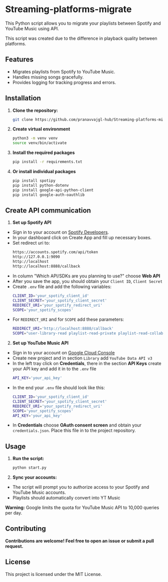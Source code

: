 # Streaming-platforms-migrate

This Python script allows you to migrate your playlists between Spotify and YouTube Music using API.

This script was created due to the difference in playback quality between platforms.

## Features

* Migrates playlists from Spotify to YouTube Music.
* Handles missing songs gracefully.
* Provides logging for tracking progress and errors.

## Installation

1. **Clone the repository:**

   ```bash
   git clone https://github.com/pranavvajgl-hub/Streaming-platforms-migrate.git
   
2. **Create virtual environment**

    ```bash
   python3 -m venv venv
   source venv/bin/activate

3. **Install the required packages**

    ```bash
   pip install -r requirements.txt
   
4. **Or install individual packages**

    ```bash
    pip install spotipy
    pip install python-dotenv
    pip install google-api-python-client
    pip install google-auth-oauthlib

## Create API communication

1. **Set up Spotify API**

* Sign in to your account on [Spotify Developers](https://developer.spotify.com/).
* In your dashboard click on Create App and fill up necessary boxes.
* Set redirect uri to:
    ```bash
  https://accounts.spotify.com/api/token
  http://127.0.0.1:9090
  http://localhost
  http://localhost:8888/callback

* In column "Which API/SDKs are you planning to use?" choose **Web API**
* After you save the app, you should obtain your `Client ID`, `Client Secret`
* Create `.env` file and add the following variables:
    ```bash
    CLIENT_ID='your_spotify_client_id'
    CLIENT_SECRET='your_spotify_client_secret'
    REDIRECT_URI='your_spotify_redirect_uri'
    SCOPE='your_spotify_scopes'

* For `REDIRECT_URI` and for `SCOPE` add these parameters:
    ```bash
    REDIRECT_URI='http://localhost:8888/callback'
    SCOPE="user-library-read playlist-read-private playlist-read-collaborative"

2. **Set up YouTube Music API**

* Sign in to your account on [Google Cloud Console](https://console.cloud.google.com/)
* Create new project and in section `Library` add `YouTube Data API v3`
* In the left tray click on **Credentials**, there in the section **API Keys** create your API key and add it in to the `.env` file
    ```bash
    API_KEY='your_api_key'
  
* In the end your `.env` file should look like this:
    ```bash
    CLIENT_ID='your_spotify_client_id'
    CLIENT_SECRET='your_spotify_client_secret'
    REDIRECT_URI='your_spotify_redirect_uri'
    SCOPE='your_spotify_scopes'
    API_KEY='your_api_key'

* In **Credentials** choose **OAuth consent screen** and obtain your `credentials.json`. Place this file in to the project repository.

## Usage

1. **Run the script:**

    ```bash
    python start.py

2. **Sync your accounts:**

* The script will prompt you to authorize access to your Spotify and YouTube Music accounts.
* Playlists should automatically convert into YT Music

**Warning:** Google limits the quota for YouTube Music API to 10,000 queries per day.

## Contributing

**Contributions are welcome! Feel free to open an issue or submit a pull request.**

## License

This project is licensed under the MIT License.

